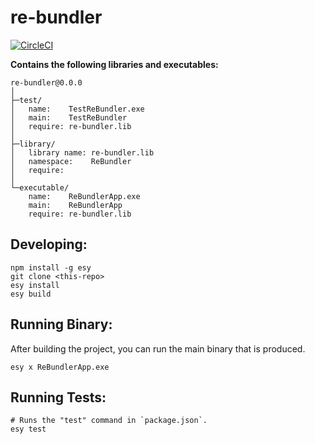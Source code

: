 # re-bundler


[![CircleCI](https://circleci.com/gh/yourgithubhandle/re-bundler/tree/master.svg?style=svg)](https://circleci.com/gh/yourgithubhandle/re-bundler/tree/master)


**Contains the following libraries and executables:**

```
re-bundler@0.0.0
│
├─test/
│   name:    TestReBundler.exe
│   main:    TestReBundler
│   require: re-bundler.lib
│
├─library/
│   library name: re-bundler.lib
│   namespace:    ReBundler
│   require:
│
└─executable/
    name:    ReBundlerApp.exe
    main:    ReBundlerApp
    require: re-bundler.lib
```

## Developing:

```
npm install -g esy
git clone <this-repo>
esy install
esy build
```

## Running Binary:

After building the project, you can run the main binary that is produced.

```
esy x ReBundlerApp.exe 
```

## Running Tests:

```
# Runs the "test" command in `package.json`.
esy test
```
